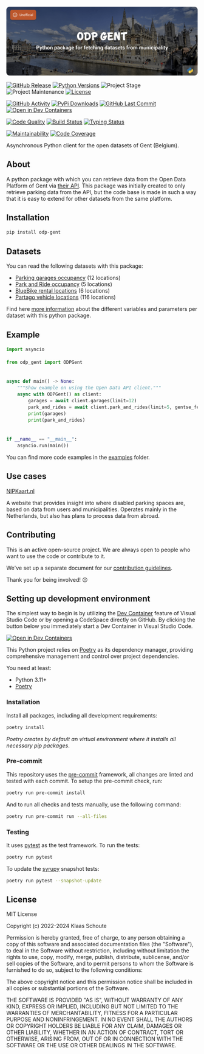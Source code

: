 <!-- Banner -->
![alt Banner of the odp gent package](https://raw.githubusercontent.com/klaasnicolaas/python-odp-gent/main/assets/header_odp_gent-min.png)

<!-- PROJECT SHIELDS -->
[![GitHub Release][releases-shield]][releases]
[![Python Versions][python-versions-shield]][pypi]
![Project Stage][project-stage-shield]
![Project Maintenance][maintenance-shield]
[![License][license-shield]](LICENSE)

[![GitHub Activity][commits-shield]][commits-url]
[![PyPi Downloads][downloads-shield]][downloads-url]
[![GitHub Last Commit][last-commit-shield]][commits-url]
[![Open in Dev Containers][devcontainer-shield]][devcontainer]

[![Code Quality][code-quality-shield]][code-quality]
[![Build Status][build-shield]][build-url]
[![Typing Status][typing-shield]][typing-url]

[![Maintainability][maintainability-shield]][maintainability-url]
[![Code Coverage][codecov-shield]][codecov-url]

Asynchronous Python client for the open datasets of Gent (Belgium).

## About

A python package with which you can retrieve data from the Open Data Platform of Gent via [their API][api]. This package was initially created to only retrieve parking data from the API, but the code base is made in such a way that it is easy to extend for other datasets from the same platform.

## Installation

```bash
pip install odp-gent
```

## Datasets

You can read the following datasets with this package:

- [Parking garages occupancy][garages] (12 locations)
- [Park and Ride occupancy][parkandride] (5 locations)
- [BlueBike rental locations][bluebike] (6 locations)
- [Partago vehicle locations][partago] (116 locations)

Find here [more information](examples) about the different variables and parameters per dataset with this python package.

## Example

```python
import asyncio

from odp_gent import ODPGent


async def main() -> None:
    """Show example on using the Open Data API client."""
    async with ODPGent() as client:
        garages = await client.garages(limit=12)
        park_and_rides = await client.park_and_rides(limit=5, gentse_feesten="True")
        print(garages)
        print(park_and_rides)


if __name__ == "__main__":
    asyncio.run(main())
```
You can find more code examples in the [examples](examples) folder.

## Use cases

[NIPKaart.nl][nipkaart]

A website that provides insight into where disabled parking spaces are, based
on data from users and municipalities. Operates mainly in the Netherlands, but
also has plans to process data from abroad.

## Contributing

This is an active open-source project. We are always open to people who want to
use the code or contribute to it.

We've set up a separate document for our
[contribution guidelines](CONTRIBUTING.md).

Thank you for being involved! :heart_eyes:

## Setting up development environment

The simplest way to begin is by utilizing the [Dev Container][devcontainer]
feature of Visual Studio Code or by opening a CodeSpace directly on GitHub.
By clicking the button below you immediately start a Dev Container in Visual Studio Code.

[![Open in Dev Containers][devcontainer-shield]][devcontainer]

This Python project relies on [Poetry][poetry] as its dependency manager,
providing comprehensive management and control over project dependencies.

You need at least:

- Python 3.11+
- [Poetry][poetry-install]

### Installation

Install all packages, including all development requirements:

```bash
poetry install
```

_Poetry creates by default an virtual environment where it installs all
necessary pip packages_.

### Pre-commit

This repository uses the [pre-commit][pre-commit] framework, all changes
are linted and tested with each commit. To setup the pre-commit check, run:

```bash
poetry run pre-commit install
```

And to run all checks and tests manually, use the following command:

```bash
poetry run pre-commit run --all-files
```

### Testing

It uses [pytest](https://docs.pytest.org/en/stable/) as the test framework. To run the tests:

```bash
poetry run pytest
```

To update the [syrupy](https://github.com/tophat/syrupy) snapshot tests:

```bash
poetry run pytest --snapshot-update
```

## License

MIT License

Copyright (c) 2022-2024 Klaas Schoute

Permission is hereby granted, free of charge, to any person obtaining a copy
of this software and associated documentation files (the "Software"), to deal
in the Software without restriction, including without limitation the rights
to use, copy, modify, merge, publish, distribute, sublicense, and/or sell
copies of the Software, and to permit persons to whom the Software is
furnished to do so, subject to the following conditions:

The above copyright notice and this permission notice shall be included in all
copies or substantial portions of the Software.

THE SOFTWARE IS PROVIDED "AS IS", WITHOUT WARRANTY OF ANY KIND, EXPRESS OR
IMPLIED, INCLUDING BUT NOT LIMITED TO THE WARRANTIES OF MERCHANTABILITY,
FITNESS FOR A PARTICULAR PURPOSE AND NONINFRINGEMENT. IN NO EVENT SHALL THE
AUTHORS OR COPYRIGHT HOLDERS BE LIABLE FOR ANY CLAIM, DAMAGES OR OTHER
LIABILITY, WHETHER IN AN ACTION OF CONTRACT, TORT OR OTHERWISE, ARISING FROM,
OUT OF OR IN CONNECTION WITH THE SOFTWARE OR THE USE OR OTHER DEALINGS IN THE
SOFTWARE.

[api]: https://data.stad.gent/explore
[nipkaart]: https://www.nipkaart.nl

[garages]: https://data.stad.gent/explore/dataset/bezetting-parkeergarages-real-time/information
[parkandride]: https://data.stad.gent/explore/dataset/real-time-bezetting-pr-gent/information
[bluebike]: https://data.stad.gent/explore/?disjunctive.keyword&disjunctive.theme&sort=modified&q=bluebike
[partago]: https://data.stad.gent/explore/dataset/real-time-locaties-deelwagen-partago/information

<!-- MARKDOWN LINKS & IMAGES -->
[build-shield]: https://github.com/klaasnicolaas/python-odp-gent/actions/workflows/tests.yaml/badge.svg
[build-url]: https://github.com/klaasnicolaas/python-odp-gent/actions/workflows/tests.yaml
[code-quality-shield]: https://github.com/klaasnicolaas/python-odp-gent/actions/workflows/codeql.yaml/badge.svg
[code-quality]: https://github.com/klaasnicolaas/python-odp-gent/actions/workflows/codeql.yaml
[commits-shield]: https://img.shields.io/github/commit-activity/y/klaasnicolaas/python-odp-gent.svg
[commits-url]: https://github.com/klaasnicolaas/python-odp-gent/commits/main
[codecov-shield]: https://codecov.io/gh/klaasnicolaas/python-odp-gent/branch/main/graph/badge.svg?token=5JNbz4akUL
[codecov-url]: https://codecov.io/gh/klaasnicolaas/python-odp-gent
[devcontainer-shield]: https://img.shields.io/static/v1?label=Dev%20Containers&message=Open&color=blue&logo=visualstudiocode
[devcontainer]: https://vscode.dev/redirect?url=vscode://ms-vscode-remote.remote-containers/cloneInVolume?url=https://github.com/klaasnicolaas/python-odp-gent
[downloads-shield]: https://img.shields.io/pypi/dm/odp-gent
[downloads-url]: https://pypistats.org/packages/odp-gent
[license-shield]: https://img.shields.io/github/license/klaasnicolaas/python-odp-gent.svg
[last-commit-shield]: https://img.shields.io/github/last-commit/klaasnicolaas/python-odp-gent.svg
[maintenance-shield]: https://img.shields.io/maintenance/yes/2024.svg
[maintainability-shield]: https://api.codeclimate.com/v1/badges/ceb27fb15cf0e485dc23/maintainability
[maintainability-url]: https://codeclimate.com/github/klaasnicolaas/python-odp-gent/maintainability
[project-stage-shield]: https://img.shields.io/badge/project%20stage-production%20ready-brightgreen.svg
[pypi]: https://pypi.org/project/odp-gent/
[python-versions-shield]: https://img.shields.io/pypi/pyversions/odp-gent
[typing-shield]: https://github.com/klaasnicolaas/python-odp-gent/actions/workflows/typing.yaml/badge.svg
[typing-url]: https://github.com/klaasnicolaas/python-odp-gent/actions/workflows/typing.yaml
[releases-shield]: https://img.shields.io/github/release/klaasnicolaas/python-odp-gent.svg
[releases]: https://github.com/klaasnicolaas/python-odp-gent/releases

[poetry-install]: https://python-poetry.org/docs/#installation
[poetry]: https://python-poetry.org
[pre-commit]: https://pre-commit.com
